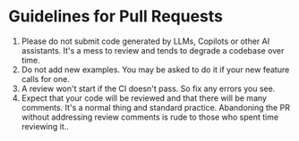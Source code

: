 
# Guidelines for Pull Requests

1. Please do not submit code generated by LLMs, Copilots or other AI assistants. It's a mess to review and tends to degrade a codebase over time.
2. Do not add new examples. You may be asked to do it if your new feature calls for one.
3. A review won't start if the CI doesn't pass. So fix any errors you see.
4. Expect that your code will be reviewed and that there will be many comments. It's a normal thing and standard practice. Abandoning the PR without addressing review comments is rude to those who spent time reviewing it..

